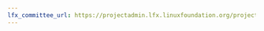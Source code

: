 ```yaml
---
lfx_committee_url: https://projectadmin.lfx.linuxfoundation.org/project/a092M00001LkQdtQAF/collaboration/committees/03e93790-3752-4f7b-a7fb-a5a4ea3e0f89
---
```

